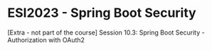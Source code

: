 # ESI2023 - Spring Boot Security
[Extra - not part of the course] Session 10.3: Spring Boot Security - Authorization with OAuth2

 